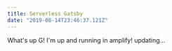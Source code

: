 ```yaml
---
title: Serverless Gatsby
date: "2019-08-14T23:46:37.121Z"
---
```


What's up G! I'm up and running in amplify! updating...